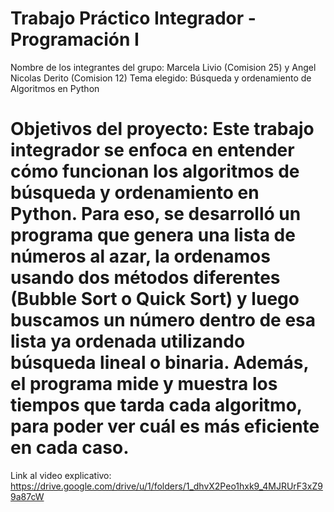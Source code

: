 # Trabajo Práctico Integrador - Programación I

Nombre de los integrantes del grupo: Marcela Livio (Comision 25) y Angel Nicolas Derito (Comision 12)
Tema elegido: Búsqueda y ordenamiento de Algoritmos en Python

# Objetivos del proyecto: Este trabajo integrador se enfoca en entender cómo funcionan los algoritmos de búsqueda y ordenamiento en Python. Para eso, se desarrolló un programa que genera una lista de números al azar, la ordenamos usando dos métodos diferentes (Bubble Sort o Quick Sort) y luego buscamos un número dentro de esa lista ya ordenada utilizando búsqueda lineal o binaria. Además, el programa mide y muestra los tiempos que tarda cada algoritmo, para poder ver cuál es más eficiente en cada caso.

Link al video explicativo: https://drive.google.com/drive/u/1/folders/1_dhvX2Peo1hxk9_4MJRUrF3xZ99a87cW 
